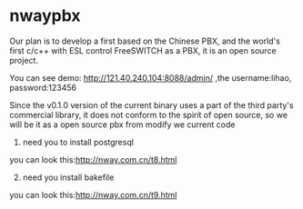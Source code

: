 # nwaypbx
Our plan is to develop a first based on the Chinese PBX, and the world's first c/c++ with ESL control FreeSWITCH as a PBX, it is an open source project.


You can see demo:  http://121.40.240.104:8088/admin/  ,the username:lihao, password:123456

Since the v0.1.0 version of the current binary uses a part of the third party's commercial library, it does not conform to the spirit of open source, so we will be it as a  open source pbx from modify we current code

1. need you to install postgresql

you can look this:http://nway.com.cn/t8.html

2. need you install bakefile

you can look this:http://nway.com.cn/t9.html